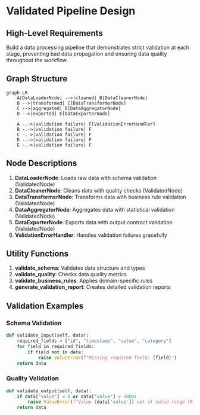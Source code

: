 # Validated Pipeline Design

## High-Level Requirements

Build a data processing pipeline that demonstrates strict validation at each stage, preventing bad data propagation and ensuring data quality throughout the workflow.

## Graph Structure

```mermaid
graph LR
    A[DataLoaderNode] -->|cleaned| B[DataCleanerNode]
    B -->|transformed| C[DataTransformerNode]
    C -->|aggregated| D[DataAggregatorNode]
    D -->|exported| E[DataExporterNode]
    
    A -.->|validation failure| F[ValidationErrorHandler]
    B -.->|validation failure| F
    C -.->|validation failure| F
    D -.->|validation failure| F
    E -.->|validation failure| F
```

## Node Descriptions

1. **DataLoaderNode**: Loads raw data with schema validation (ValidatedNode)
2. **DataCleanerNode**: Cleans data with quality checks (ValidatedNode)
3. **DataTransformerNode**: Transforms data with business rule validation (ValidatedNode)
4. **DataAggregatorNode**: Aggregates data with statistical validation (ValidatedNode)
5. **DataExporterNode**: Exports data with output contract validation (ValidatedNode)
6. **ValidationErrorHandler**: Handles validation failures gracefully

## Utility Functions

1. **validate_schema**: Validates data structure and types
2. **validate_quality**: Checks data quality metrics
3. **validate_business_rules**: Applies domain-specific rules
4. **generate_validation_report**: Creates detailed validation reports

## Validation Examples

### Schema Validation
```python
def validate_input(self, data):
    required_fields = ["id", "timestamp", "value", "category"]
    for field in required_fields:
        if field not in data:
            raise ValueError(f"Missing required field: {field}")
    return data
```

### Quality Validation
```python
def validate_output(self, data):
    if data["value"] < 0 or data["value"] > 1000:
        raise ValueError(f"Value {data['value']} out of valid range [0, 1000]")
    return data
```